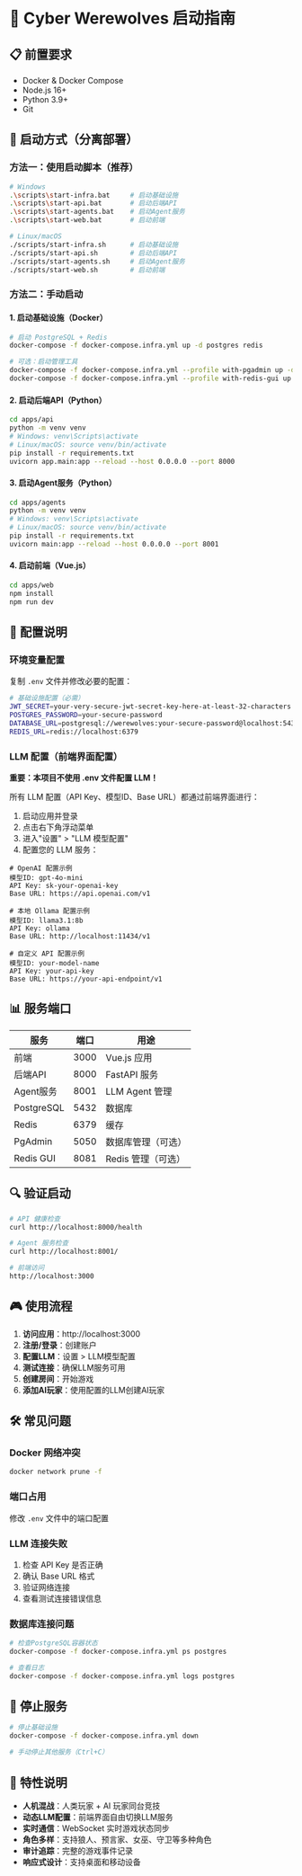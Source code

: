 # 🚀 Cyber Werewolves 启动指南

## 📋 前置要求

- Docker & Docker Compose
- Node.js 16+
- Python 3.9+
- Git

## 🎯 启动方式（分离部署）

### 方法一：使用启动脚本（推荐）

```bash
# Windows
.\scripts\start-infra.bat     # 启动基础设施
.\scripts\start-api.bat       # 启动后端API
.\scripts\start-agents.bat    # 启动Agent服务
.\scripts\start-web.bat       # 启动前端

# Linux/macOS
./scripts/start-infra.sh      # 启动基础设施
./scripts/start-api.sh        # 启动后端API
./scripts/start-agents.sh     # 启动Agent服务
./scripts/start-web.sh        # 启动前端
```

### 方法二：手动启动

#### 1. 启动基础设施（Docker）
```bash
# 启动 PostgreSQL + Redis
docker-compose -f docker-compose.infra.yml up -d postgres redis

# 可选：启动管理工具
docker-compose -f docker-compose.infra.yml --profile with-pgadmin up -d pgadmin
docker-compose -f docker-compose.infra.yml --profile with-redis-gui up -d redis-commander
```

#### 2. 启动后端API（Python）
```bash
cd apps/api
python -m venv venv
# Windows: venv\Scripts\activate
# Linux/macOS: source venv/bin/activate
pip install -r requirements.txt
uvicorn app.main:app --reload --host 0.0.0.0 --port 8000
```

#### 3. 启动Agent服务（Python）
```bash
cd apps/agents
python -m venv venv
# Windows: venv\Scripts\activate
# Linux/macOS: source venv/bin/activate
pip install -r requirements.txt
uvicorn main:app --reload --host 0.0.0.0 --port 8001
```

#### 4. 启动前端（Vue.js）
```bash
cd apps/web
npm install
npm run dev
```

## 🔧 配置说明

### 环境变量配置
复制 `.env` 文件并修改必要的配置：

```bash
# 基础设施配置（必需）
JWT_SECRET=your-very-secure-jwt-secret-key-here-at-least-32-characters
POSTGRES_PASSWORD=your-secure-password
DATABASE_URL=postgresql://werewolves:your-secure-password@localhost:5432/cyber_werewolves
REDIS_URL=redis://localhost:6379
```

### LLM 配置（前端界面配置）
**重要：本项目不使用 .env 文件配置 LLM！**

所有 LLM 配置（API Key、模型ID、Base URL）都通过前端界面进行：

1. 启动应用并登录
2. 点击右下角浮动菜单
3. 进入"设置" > "LLM 模型配置"
4. 配置您的 LLM 服务：

```
# OpenAI 配置示例
模型ID: gpt-4o-mini
API Key: sk-your-openai-key
Base URL: https://api.openai.com/v1

# 本地 Ollama 配置示例
模型ID: llama3.1:8b
API Key: ollama
Base URL: http://localhost:11434/v1

# 自定义 API 配置示例
模型ID: your-model-name
API Key: your-api-key
Base URL: https://your-api-endpoint/v1
```

## 📊 服务端口

| 服务 | 端口 | 用途 |
|------|------|------|
| 前端 | 3000 | Vue.js 应用 |
| 后端API | 8000 | FastAPI 服务 |
| Agent服务 | 8001 | LLM Agent 管理 |
| PostgreSQL | 5432 | 数据库 |
| Redis | 6379 | 缓存 |
| PgAdmin | 5050 | 数据库管理（可选） |
| Redis GUI | 8081 | Redis 管理（可选） |

## 🔍 验证启动

```bash
# API 健康检查
curl http://localhost:8000/health

# Agent 服务检查
curl http://localhost:8001/

# 前端访问
http://localhost:3000
```

## 🎮 使用流程

1. **访问应用**：http://localhost:3000
2. **注册/登录**：创建账户
3. **配置LLM**：设置 > LLM模型配置
4. **测试连接**：确保LLM服务可用
5. **创建房间**：开始游戏
6. **添加AI玩家**：使用配置的LLM创建AI玩家

## 🛠️ 常见问题

### Docker 网络冲突
```bash
docker network prune -f
```

### 端口占用
修改 `.env` 文件中的端口配置

### LLM 连接失败
1. 检查 API Key 是否正确
2. 确认 Base URL 格式
3. 验证网络连接
4. 查看测试连接错误信息

### 数据库连接问题
```bash
# 检查PostgreSQL容器状态
docker-compose -f docker-compose.infra.yml ps postgres

# 查看日志
docker-compose -f docker-compose.infra.yml logs postgres
```

## 🔄 停止服务

```bash
# 停止基础设施
docker-compose -f docker-compose.infra.yml down

# 手动停止其他服务（Ctrl+C）
```

## 🎯 特性说明

- **人机混战**：人类玩家 + AI 玩家同台竞技
- **动态LLM配置**：前端界面自由切换LLM服务
- **实时通信**：WebSocket 实时游戏状态同步
- **角色多样**：支持狼人、预言家、女巫、守卫等多种角色
- **审计追踪**：完整的游戏事件记录
- **响应式设计**：支持桌面和移动设备
